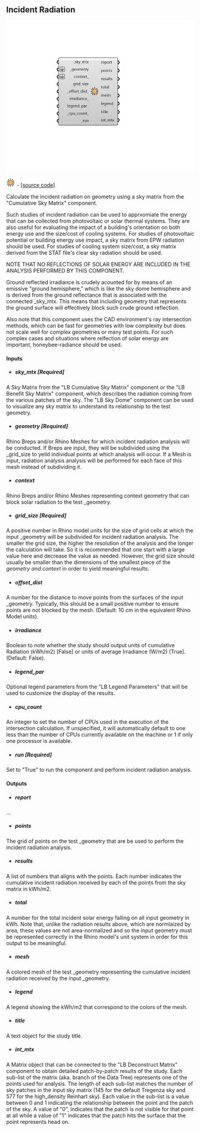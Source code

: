 ## Incident Radiation

![](../../images/components/Incident_Radiation.png)

![](../../images/icons/Incident_Radiation.png) - [[source code]](https://github.com/ladybug-tools/ladybug-grasshopper/blob/master/ladybug_grasshopper/src//LB%20Incident%20Radiation.py)


Calculate the incident radiation on geometry using a sky matrix from the "Cumulative Sky Matrix" component. 

Such studies of incident radiation can be used to apprxomiate the energy that can be collected from photovoltaic or solar thermal systems. They are also useful for evaluating the impact of a building's orientation on both energy use and the size/cost of cooling systems. For studies of photovoltaic potential or building energy use impact, a sky matrix from EPW radiation should be used. For studies of cooling system size/cost, a sky matrix derived from the STAT file's clear sky radiation should be used. 

NOTE THAT NO REFLECTIONS OF SOLAR ENERGY ARE INCLUDED IN THE ANALYSIS PERFORMED BY THIS COMPONENT. 

Ground reflected irradiance is crudely acounted for by means of an emissive "ground hemisphere," which is like the sky dome hemisphere and is derived from the ground reflectance that is associated with the connected _sky_mtx. This means that including geometry that represents the ground surface will effectively block such crude ground reflection. 

Also note that this component uses the CAD environment's ray intersection methods, which can be fast for geometries with low complexity but does not scale well for complex geometries or many test points. For such complex cases and situations where relfection of solar energy are important, honeybee-radiance should be used. 



#### Inputs
* ##### sky_mtx [Required]
A Sky Matrix from the "LB Cumulative Sky Matrix" component or the "LB Benefit Sky Matrix" component, which describes the radiation coming from the various patches of the sky. The "LB Sky Dome" component can be used to visualize any sky matrix to understand its relationship to the test geometry. 
* ##### geometry [Required]
Rhino Breps and/or Rhino Meshes for which incident radiation analysis will be conducted. If Breps are input, they will be subdivided using the _grid_size to yeild individual points at which analysis will occur. If a Mesh is input, radiation analysis analysis will be performed for each face of this mesh instead of subdividing it. 
* ##### context 
Rhino Breps and/or Rhino Meshes representing context geometry that can block solar radiation to the test _geometry. 
* ##### grid_size [Required]
A positive number in Rhino model units for the size of grid cells at which the input _geometry will be subdivided for incident radiation analysis. The smaller the grid size, the higher the resolution of the analysis and the longer the calculation will take. So it is recommended that one start with a large value here and decrease the value as needed. However, the grid size should usually be smaller than the dimensions of the smallest piece of the _geometry and context_ in order to yield meaningful results. 
* ##### offset_dist 
A number for the distance to move points from the surfaces of the input _geometry.  Typically, this should be a small positive number to ensure points are not blocked by the mesh. (Default: 10 cm in the equivalent Rhino Model units). 
* ##### irradiance 
Boolean to note whether the study should output units of cumulative Radiation (kWh/m2) [False] or units of average Irradiance (W/m2) [True].  (Default: False). 
* ##### legend_par 
Optional legend parameters from the "LB Legend Parameters" that will be used to customize the display of the results. 
* ##### cpu_count 
An integer to set the number of CPUs used in the execution of the intersection calculation. If unspecified, it will automatically default to one less than the number of CPUs currently available on the machine or 1 if only one processor is available. 
* ##### run [Required]
Set to "True" to run the component and perform incident radiation analysis. 

#### Outputs
* ##### report
... 
* ##### points
The grid of points on the test _geometry that are be used to perform the incident radiation analysis. 
* ##### results
A list of numbers that aligns with the points. Each number indicates the cumulative incident radiation received by each of the points from the sky matrix in kWh/m2. 
* ##### total
A number for the total incident solar energy falling on all input geometry in kWh. Note that, unlike the radiation results above, which are normlaized by area, these values are not area-normalized and so the input geometry must be represented correctly in the Rhino model's unit system in order for this output to be meaningful. 
* ##### mesh
A colored mesh of the test _geometry representing the cumulative incident radiation received by the input _geometry. 
* ##### legend
A legend showing the kWh/m2 that correspond to the colors of the mesh. 
* ##### title
A text object for the study title. 
* ##### int_mtx
A Matrix object that can be connected to the "LB Deconstruct Matrix" component to obtain detailed patch-by-patch results of the study. Each sub-list of the matrix (aka. branch of the Data Tree) represents one of the points used for analysis. The length of each sub-list matches the number of sky patches in the input sky matrix (145 for the default Tregenza sky and 577 for the high_density Reinhart sky). Each value in the sub-list is a value between 0 and 1 indicating the relationship between the point and the patch of the sky. A value of "0", indicates that the patch is not visible for that point at all while a value of "1" indicates that the patch hits the surface that the point represents head on. 